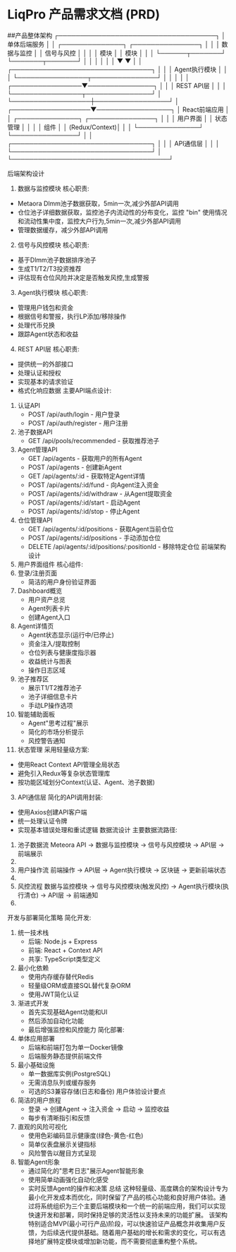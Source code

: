 # LiqPro 产品需求文档 (PRD)

##产品整体架构
┌────────────────────────────────────┐
│           单体后端服务             │
│ ┌──────────────┐ ┌───────────────┐ │
│ │ 数据与监控   │ │ 信号与风控    │ │
│ │   模块      │ │   模块        │ │
│ └──────┬───────┘ └───────┬───────┘ │
│        │                 │         │
│        ▼                 ▼         │
│ ┌────────────────────────────────┐ │
│ │        Agent执行模块           │ │
│ └────────────────┬───────────────┘ │
│                  │                 │
│ ┌────────────────▼───────────────┐ │
│ │           REST API层           │ │
│ └────────────────┬───────────────┘ │
└──────────────────┼─────────────────┘
                   │
┌──────────────────▼─────────────────┐
│         React前端应用              │
│ ┌──────────────┐ ┌───────────────┐ │
│ │  用户界面    │ │  状态管理     │ │
│ │  组件        │ │  (Redux/Context)│ │
│ └──────────────┘ └───────────────┘ │
│ ┌────────────────────────────────┐ │
│ │       API通信层                │ │
│ └────────────────────────────────┘ │
└────────────────────────────────────┘

后端架构设计
1. 数据与监控模块
核心职责:
* Metaora Dlmm池子数据获取，5min一次,减少外部API调用
* 仓位池子详细数据获取，监控池子内流动性的分布变化，监控 "bin" 使用情况和流动性集中度，监控大户行为,5min一次,减少外部API调用
* 管理数据缓存，减少外部API调用
2. 信号与风控模块
核心职责:
* 基于Dlmm池子数据排序池子
* 生成T1/T2/T3投资推荐
* 评估现有仓位风险并决定是否触发风控,生成警报
3. Agent执行模块
核心职责:
* 管理用户钱包和资金
* 根据信号和警报，执行LP添加/移除操作
* 处理代币兑换
* 跟踪Agent状态和收益
4. REST API层
核心职责:
* 提供统一的外部接口
* 处理认证和授权
* 实现基本的请求验证
* 格式化响应数据
主要API端点设计:
1. 认证API
   * POST /api/auth/login - 用户登录
   * POST /api/auth/register - 用户注册
2. 池子数据API
   * GET /api/pools/recommended - 获取推荐池子
3. Agent管理API
   * GET /api/agents - 获取用户的所有Agent
   * POST /api/agents - 创建新Agent
   * GET /api/agents/:id - 获取特定Agent详情
   * POST /api/agents/:id/fund - 向Agent注入资金
   * POST /api/agents/:id/withdraw - 从Agent提取资金
   * POST /api/agents/:id/start - 启动Agent
   * POST /api/agents/:id/stop - 停止Agent
4. 仓位管理API
   * GET /api/agents/:id/positions - 获取Agent当前仓位
   * POST /api/agents/:id/positions - 手动添加仓位
   * DELETE /api/agents/:id/positions/:positionId - 移除特定仓位
前端架构设计
1. 用户界面组件
核心组件:
1. 登录/注册页面
   * 简洁的用户身份验证界面
2. Dashboard概览
   * 用户资产总览
   * Agent列表卡片
   * 创建Agent入口
3. Agent详情页
   * Agent状态显示(运行中/已停止)
   * 资金注入/提取控制
   * 仓位列表与健康度指示器
   * 收益统计与图表
   * 操作日志区域
4. 池子推荐区
   * 展示T1/T2推荐池子
   * 池子详细信息卡片
   * 手动LP操作选项
5. 智能辅助面板
   * Agent"思考过程"展示
   * 简化的市场分析提示
   * 风控警告通知
2. 状态管理
采用轻量级方案:
* 使用React Context API管理全局状态
* 避免引入Redux等复杂状态管理库
* 按功能区域划分Context(认证、Agent、池子数据)
3. API通信层
简化的API调用封装:
* 使用Axios创建API客户端
* 统一处理认证令牌
* 实现基本错误处理和重试逻辑
数据流设计
主要数据流路径:
1. 池子数据流 Meteora API → 数据与监控模块 → 信号与风控模块 → API层 → 前端展示
2. 
3. 用户操作流 前端操作 → API层 → Agent执行模块 → 区块链 → 更新前端状态
4. 
5. 风控流程 数据与监控模块 → 信号与风控模块(触发风控) → Agent执行模块(执行清仓) → API层 → 前端通知
6. 
开发与部署简化策略
简化开发:
1. 统一技术栈
   * 后端: Node.js + Express
   * 前端: React + Context API
   * 共享: TypeScript类型定义
2. 最小化依赖
   * 使用内存缓存替代Redis
   * 轻量级ORM或直接SQL替代复杂ORM
   * 使用JWT简化认证
3. 渐进式开发
   * 首先实现基础Agent功能和UI
   * 然后添加自动化功能
   * 最后增强监控和风控能力
简化部署:
1. 单体应用部署
   * 后端和前端打包为单一Docker镜像
   * 后端服务静态提供前端文件
2. 最小基础设施
   * 单一数据库实例(PostgreSQL)
   * 无需消息队列或缓存服务
   * 可选的S3兼容存储(日志和备份)
用户体验设计要点
1. 简洁的用户旅程
   * 登录 → 创建Agent → 注入资金 → 启动 → 监控收益
   * 每步有清晰指引和反馈
2. 直观的风险可视化
   * 使用色彩编码显示健康度(绿色-黄色-红色)
   * 简单仪表盘展示关键指标
   * 风险警告以醒目方式呈现
3. 智能Agent形象
   * 通过简化的"思考日志"展示Agent智能形象
   * 使用简单动画强化自动化感受
   * 实时反馈Agent的操作和决策
总结
这种轻量级、高度耦合的架构设计专为最小化开发成本而优化，同时保留了产品的核心功能和良好用户体验。通过将系统组织为三个主要后端模块和一个统一的前端应用，我们可以实现快速开发和部署，同时保持足够的灵活性以支持未来的功能扩展。
该架构特别适合MVP(最小可行产品)阶段，可以快速验证产品概念并收集用户反馈，为后续迭代提供基础。随着用户基础的增长和需求的变化，可以有选择地扩展特定模块或增加新功能，而不需要彻底重构整个系统。

